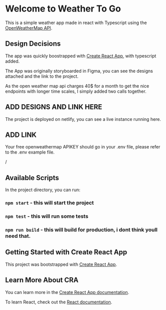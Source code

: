 # Welcome to Weather To Go

This is a simple weather app made in react with Typescript using the [OpenWeatherMap API](https://openweathermap.org/api/one-call-api#how).

## Design Decisions

The app was quickly boostrapped with [Create React App](https://github.com/facebook/create-react-app), with typescript added. 

The App was originally storyboarded in Figma, you can see the designs attached and the link to the project.

As the open weather map api charges 40$ for a month to get the nice endpoints with longer time scales, I simply added two calls together.

## ADD DESIGNS AND LINK HERE

The project is deployed on netlify, you can see a live instance running here.

## ADD LINK

Your free openweathermap APIKEY should go in your .env file, please refer to the .env example file.

/

## Available Scripts

In the project directory, you can run:

### `npm start` - this will start the project

### `npm test` - this will run some tests

### `npm run build` - this will build for production, i dont think youll need that. 

## Getting Started with Create React App

This project was bootstrapped with [Create React App](https://github.com/facebook/create-react-app).

## Learn More About CRA

You can learn more in the [Create React App documentation](https://facebook.github.io/create-react-app/docs/getting-started).

To learn React, check out the [React documentation](https://reactjs.org/).
